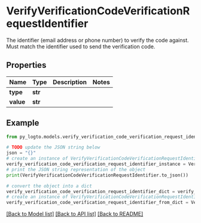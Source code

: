# VerifyVerificationCodeVerificationRequestIdentifier

The identifier (email address or phone number) to verify the code against. Must match the identifier used to send the verification code.

## Properties

Name | Type | Description | Notes
------------ | ------------- | ------------- | -------------
**type** | **str** |  | 
**value** | **str** |  | 

## Example

```python
from py_logto.models.verify_verification_code_verification_request_identifier import VerifyVerificationCodeVerificationRequestIdentifier

# TODO update the JSON string below
json = "{}"
# create an instance of VerifyVerificationCodeVerificationRequestIdentifier from a JSON string
verify_verification_code_verification_request_identifier_instance = VerifyVerificationCodeVerificationRequestIdentifier.from_json(json)
# print the JSON string representation of the object
print(VerifyVerificationCodeVerificationRequestIdentifier.to_json())

# convert the object into a dict
verify_verification_code_verification_request_identifier_dict = verify_verification_code_verification_request_identifier_instance.to_dict()
# create an instance of VerifyVerificationCodeVerificationRequestIdentifier from a dict
verify_verification_code_verification_request_identifier_from_dict = VerifyVerificationCodeVerificationRequestIdentifier.from_dict(verify_verification_code_verification_request_identifier_dict)
```
[[Back to Model list]](../README.md#documentation-for-models) [[Back to API list]](../README.md#documentation-for-api-endpoints) [[Back to README]](../README.md)


